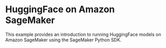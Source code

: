 # HuggingFace on Amazon SageMaker

This example provides an introduction to running HuggingFace models on Amazon SageMaker using the SageMaker Python SDK.
